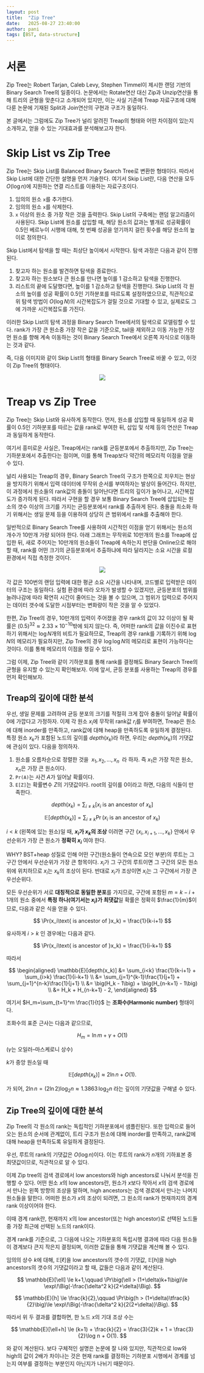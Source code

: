 ```yaml
---
layout: post
title:  "Zip Tree"
date:   2025-08-27 23:40:00
author: pani
tags: [BST, data-structure]
---
```


# 서론

Zip Tree는 Robert Tarjan, Caleb Levy, Stephen Timmel이 제시한 랜덤 기반의 Binary Search Tree의 일종이다.
논문에서는 Rotate연산 대신 Zip과 Unzip연산을 통해 트리의 균형을 맞춘다고 소개되어 있지만, 이는 사실 기존에 Treap 자료구조에 대해 다룬 논문에 기재된 Split과 Join연산의 구현과 구조가 동일하다.

본 글에서는 그럼에도 Zip Tree가 널리 알려진 Treap의 형태와 어떤 차이점이 있는지 소개하고, 얻을 수 있는 기대효과를 분석해보고자 한다.

# Skip List vs Zip Tree

Zip Tree는 Skip List를 Balanced Binary Search Tree로 변환한 형태이다. 따라서 Skip List에 대한 간단한 설명을 먼저 기술한다. 여기서 Skip List란, 다음 연산을 모두 $O(\log n)$에 지원하는 연결 리스트를 이용하는 자료구조이다.
1. 임의의 원소 `x`를 추가한다.
2. 임의의 원소 `x`를 삭제한다.
3. `x` 이상의 원소 중 가장 작은 것을 출력한다.
Skip List의 구축에는 랜덤 알고리즘이 사용된다. Skip List에 원소를 삽입할 때, 해당 원소의 값과는 별개로 성공확률이 $0.5$인 베르누이 시행에 대해, 첫 번째 성공을 얻기까지 걸린 횟수를 해당 원소의 높이로 정의한다.

Skip List에서 탐색을 할 때는 최상단 높이에서 시작한다. 탐색 과정은 다음과 같이 진행된다.
1. 찾고자 하는 원소를 발견하면 탐색을 종료한다.
2. 찾고자 하는 원소보다 큰 원소를 만나면 높이를 $1$ 감소하고 탐색을 진행한다.
3. 리스트의 끝에 도달했다면, 높이를 $1$ 감소하고 탐색을 진행한다.
Skip List의 각 원소의 높이를 성공 확률이 $0.5$인 기하분포를 따르도록 설정하였으므로, 직관적으로 위 탐색 방법이 $O(\log N)$의 시간복잡도가 걸릴 것으로 기대할 수 있고, 실제로도 그에 가까운 시간복잡도를 가진다.

이러한 Skip List의 탐색 과정을 Binary Search Tree에서의 탐색으로 모델링할 수 있다. rank가 가장 큰 원소중 가장 작은 값을 기준으로, tail을 제외하고 이동 가능한 가장 먼 원소를 향해 계속 이동하는 것이 Binary Search Tree에서 오른쪽 자식으로 이동하는 것과 같다.

즉, 다음 이미지와 같이 Skip List의 형태를 Binary Search Tree로 바꿀 수 있고, 이것이 Zip Tree의 형태이다.

<p align="center"><img src="/assets/images/zip-tree/001.png"></p>

# Treap vs Zip Tree

Zip Tree는 Skip List와 유사하게 동작한다. 먼저, 원소를 삽입할 때 동일하게 성공 확률이 $0.5$인 기하분포를 따르는 값을 rank로 부여한 뒤, 삽입 및 삭제 등의 연산은 Treap과 동일하게 동작한다.

여기서 흥미로운 사실은, Treap에서는 rank를 균등분포에서 추출하지만, Zip Tree는 기하분포에서 추출한다는 점이며, 이를 통해 Treap보다 약간의 메모리적 이점을 얻을 수 있다.

널리 사용되는 Treap의 경우, Binary Search Tree의 구조가 한쪽으로 치우치는 현상을 방지하기 위해서 입력 데이터에 무작위 순서를 부여하자는 발상이 들어간다. 하지만, 이 과정에서 원소들의 rank값의 충돌이 일어난다면 트리의 깊이가 늘어나고, 시간복잡도가 증가하게 된다. 따라서 구현을 할 경우 보통 Binary Search Tree에 삽입되는 원소의 갯수 이상의 크기를 가지는 균등분포에서 rank를 추출하게 된다. 충돌을 최소화 하기 위해서는 생일 문제 등을 이용하여 상당히 큰 범위에서 rank를 추출해야 한다.

일반적으로 Binary Search Tree를 사용하여 시간적인 이점을 얻기 위해서는 원소의 개수가 10만개 가량 되어야 한다. 아래 그래프는 무작위로 10만개의 원소를 Treap에 삽입한 뒤, 새로 주어지는 10만개의 원소들이 Treap에 속하는지 판단을 Online으로 해야 할 때, rank를 어떤 크기의 균등분포에서 추출하냐에 따라 달라지는 소요 시간을 로컬 환경에서 직접 측정한 것이다.

<p align="center"><img src="/assets/images/zip-tree/002.png"></p>

각 값은 100번의 랜덤 입력에 대한 평균 소요 시간을 나타내며, 코드별로 입력받은 데이터의 구조는 동일하다. 실험 환경에 따라 오차가 발생할 수 있겠지만, 균등분포의 범위를 늘려나감에 따라 확연히 시간이 줄어드는 것을 볼 수 있으며, 그 범위가 입력으로 주어지는 데이터 갯수에 도달한 시점부터는 변화량이 작은 것을 알 수 있었다.

한편, Zip Tree의 경우, 10만개의 입력이 주어졌을 경우 rank의 값이 $32$ 이상이 될 확률은 $(0.5)^{32} \approx 2.33 \times 10^{-10}$밖에 되지 않는다. 즉, 어떠한 rank의 값을 이진수로 표현하기 위해서는 $\log N$개의 비트가 필요하므로, Treap의 경우 rank를 기록하기 위해 $\log N$의 메모리가 필요하지만, Zip Tree의 경우 $\log \log N$의 메모리로 표현이 가능하다는 것이다. 이를 통해 메모리의 이점을 챙길 수 있다.

그럼 이제, Zip Tree와 같이 기하분포를 통해 rank를 결정해도 Binary Search Tree의 균형을 유지할 수 있는지 확인해보자. 이에 앞서, 균등 분포를 사용하는 Treap의 경우를 먼저 확인해보자.

## Treap의 깊이에 대한 분석

우선, 생일 문제를 고려하여 균등 분포의 크기를 적절히 크게 잡아 충돌이 일어날 확률이 $0$에 가깝다고 가정하자. 이제 각 원소 $x_i$에 무작위 rank값 $r_i$를 부여하면, Treap은 원소에 대해 inorder를 만족하고, rank값에 대해 heap을 만족하도록 유일하게 결정된다. 특정 원소 $x_k$가 포함된 노드의 깊이를 $depth(x_k)$라 하면, 우리는 $depth(x_k)$의 기댓값에 관심이 있다.
다음을 정의하자.

1. 원소를 오름차순으로 정렬한 것을 $\;x_1,x_2,\dots,x_n\;$ 라 하자. 즉 $x_1$은 가장 작은 원소, $x_n$은 가장 큰 원소이다.
2. `Pr(A)`는 사건 $A$가 일어날 확률이다.
3. `E[Z]`는 확률변수 $Z$의 기댓값이다.
root의 깊이를 $0$이라고 하면, 다음의 식들이 만족한다.

$$
depth(x_k) = \sum_{i \ne k} [x_i \text{ is an ancestor of } x_k]
$$

$$
\mathbb{E}[depth(x_k)] = \sum_{i\neq k} \Pr(x_i\text{ is an ancestor of }x_k)
$$

$i<k$ (왼쪽에 있는 원소)일 때, **$x_i$가 $x_k$의 조상** 이려면 구간 $\{x_i,x_{i+1},\dots,x_k\}$ 안에서 우선순위가 가장 큰 원소가 **정확히 $x_i$** 여야 한다.

WHY? BST+heap 성질로 인해 어떤 구간(원소들이 연속으로 모인 부분)의 루트는 그 구간 안에서 우선순위가 가장 큰 항목이다. $x_i$가 그 구간의 루트이면 그 구간의 모든 원소 위에 위치하므로 $x_i$는 $x_k$의 조상이 된다. 반대로 $x_i$가 조상이면 $x_i$는 그 구간에서 가장 큰 우선순위다.

모든 우선순위가 서로 **대칭적으로 동일한 분포**를 가지므로, 구간에 포함된 $m=k-i+1$개의 원소 중에서 **특정 하나(여기서는 $x_i$)가 최댓값**일 확률은 정확히 $\frac{1}{m}$이므로, 다음과 같은 식을 얻을 수 있다.

$$
\Pr(x_i\text{ is ancestor of }x_k) = \frac{1}{k-i+1}
$$

유사하게 $i>k$ 인 경우에는 다음과 같다.

$$
\Pr(x_i\text{ is ancestor of }x_k) = \frac{1}{i-k+1}
$$

따라서

$$
\begin{aligned}
\mathbb{E}[depth(x_k)]
&= \sum_{i<k} \frac{1}{k-i+1} + \sum_{i>k} \frac{1}{i-k+1} \\
&= \sum_{j=1}^{k-1}\frac{1}{j+1} + \sum_{j=1}^{n-k}\frac{1}{j+1} \\
&= \big(H_k - 1\big) + \big(H_{n-k+1} - 1\big) \\
&= H_k + H_{n-k+1} - 2,
\end{aligned}
$$

여기서 $H_m=\sum_{t=1}^m \frac{1}{t}$ 는 **조화수(Harmonic number)** 형태이다.

조화수의 표준 근사는 다음과 같으므로,

$$
H_m = \ln m + \gamma + O(1)
$$

($\gamma$는 오일러–마스케로니 상수)

$k$가 중앙 원소일 때 

$$
\mathbb{E}[depth(x_k)] \approx 2\ln n + O(1).
$$

가 되어, $2\ln n = (2\ln 2)\log_2 n \approx 1.3863\,\log_2 n$ 라는 깊이의 기댓값을 구해낼 수 있다.

## Zip Tree의 깊이에 대한 분석

Zip Tree의 각 원소의 rank는 독립적인 기하분포에서 샘플린된다. 또한 입력으로 들어오는 원소의 순서에 관계없이, 트리 구조가 원소에 대해 inorder를 만족하고, rank값에 대해 heap을 만족하도록 유일하게 결정된다.

우선, 루트의 rank의 기댓값은 $O(\log n)$이다. 이는 루트의 rank가 $n$개의 기하표본 중 최댓값이므로, 직관적으로 알 수 있다.

이제 Zip tree의 검색 경로에서 low ancestors와 high ancestors로 나눠서 분석을 진행할 수 있다. 어떤 원소 $x$의 low ancestors란, 원소가 $x$보다 작아서 $x$의 검색 경로에서 만나는 왼쪽 방향의 조상을 말하며, high ancestors는 검색 경로에서 만나는 나머지 원소들을 말한다. 어떠한 원소가 $x$의 조상이 되려면, 그 원소의 rank가 현재까지의 경계 rank 이상이어야 한다. 

이때 경계 rank란, 현재까지 x의 low ancestor(또는 high ancestor)로 선택된 노드들 중 가장 최근에 선택된 노드의 rank이다.

경계 rank를 기준으로, 그 다음에 나오는 기하분포의 독립시행 결과에 따라 다음 원소들이 경계보다 큰지 작은지 결정되며, 이러한 값들을 통해 기댓값을 계산해 볼 수 있다. 

임의의 상수 $k$에 대해, $\mathbb{E}[\ell]$을 low ancestors의 갯수의 기댓값, $\mathbb{E}[h]$을 high ancestors의 갯수의 기댓값이라고 할 때, 값들은 다음과 같이 계산된다.

$$
\mathbb{E}[\ell] \le k+1,\qquad 
\Pr\big(\ell > (1+\delta)k+1\big)\le \exp\!\Big(-\frac{\delta^2 k}{2+\delta}\Big).
$$

$$
\mathbb{E}[h] \le \frac{k}{2},\qquad
\Pr\big(h > (1+\delta)\tfrac{k}{2}\big)\le \exp\!\Big(-\frac{\delta^2 k}{2(2+\delta)}\Big).
$$

따라서 위 두 결과를 결합하면, 한 노드 $x$의 기대 조상 수는

$$
\mathbb{E}[\ell+h] \le (k+1) + \frac{k}{2} = \frac{3}{2}k + 1 = \frac{3}{2}\log n + O(1).
$$

와 같이 계산된다. 보다 구체적인 설명은 논문에 잘 나와 있지만, 직관적으로 low와 high의 값이 $2$배가 차이나는 것은 현재 rank를 결정하는 기하분포 시행에서 경계를 넘는지 여부를 결정하는 부분인지 아닌지가 나뉘기 때문이다.




